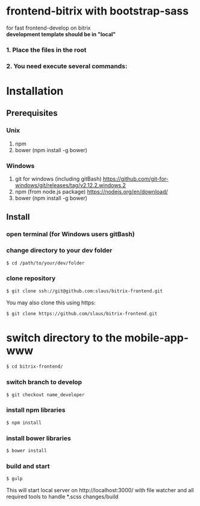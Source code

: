 # frontend-bitrix with bootstrap-sass
for fast frontend-develop on bitrix<br>
<b>development template should be in "local"</b>

<h3>1. Place the files in the root</h3>
<h3>2. You need execute several commands:</h3>

Installation
============

Prerequisites
-------------

### Unix
1. npm
2. bower (npm install -g bower)

### Windows
1. git for windows (including gitBash) https://github.com/git-for-windows/git/releases/tag/v2.12.2.windows.2
2. npm (from node.js package) https://nodejs.org/en/download/
3. bower (npm install -g bower)

Install
-------
### open terminal (for Windows users gitBash)
### change directory to your dev folder
 
```bash
$ cd /path/to/your/dev/folder
```

### clone repository

```bash
$ git clone ssh://git@github.com:slaus/bitrix-frontend.git
```

You may also clone this using https:

```bash
$ git clone https://github.com/slaus/bitrix-frontend.git
```

# switch directory to the mobile-app-www
```bash
$ cd bitrix-frontend/
```

### switch branch to develop
```bash
$ git checkout name_developer
```

### install npm libraries

```bash
$ npm install
```

### install bower libraries

```bash
$ bower install
```

### build and start

```bash
$ gulp
```

This will start local server on http://localhost:3000/ with file watcher and all required tools to handle *.scss changes/build
